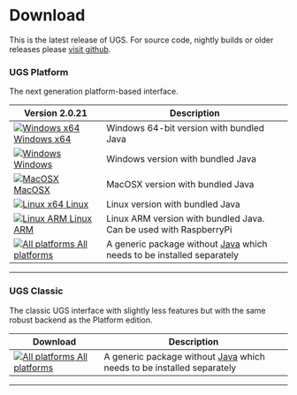 # Download

This is the latest release of UGS. For source code, nightly builds or older releases please [visit github](https://github.com/winder/Universal-G-Code-Sender).

### UGS Platform
The next generation platform-based interface.

| Version 2.0.21                                                                                                                                                            | Description |
|---------------------------------------------------------------------------------------------------------------------------------------------------------------------------| ----------- |
| [![Windows x64](../img/common/os_windows.png) Windows x64](https://github.com/winder/Universal-G-Code-Sender/releases/download/v2.0.21/win64-ugs-platform-app-2.0.21.zip) | Windows 64-bit version with bundled Java |
| [![Windows](../img/common/os_windows.png) Windows](https://github.com/winder/Universal-G-Code-Sender/releases/download/v2.0.21/win-ugs-platform-app-2.0.21.zip)           | Windows version with bundled Java |
| [![MacOSX](../img/common/os_mac.png) MacOSX](https://github.com/winder/Universal-G-Code-Sender/releases/download/v2.0.21/ios-ugs-platform-app-2.0.21.dmg)                 | MacOSX version with bundled Java |
| [![Linux x64](../img/common/os_linux.png) Linux](https://github.com/winder/Universal-G-Code-Sender/releases/download/v2.0.21/linux-ugs-platform-app-2.0.21.tar.gz)        | Linux version with bundled Java |
| [![Linux ARM](../img/common/os_linux_arm.png) Linux ARM](https://github.com/winder/Universal-G-Code-Sender/releases/download/v2.0.21/pi-ugs-platform-app-2.0.21.tar.gz)   | Linux ARM version with bundled Java. Can be used with RaspberryPi |
| [![All platforms](../img/common/zip.png) All platforms](https://github.com/winder/Universal-G-Code-Sender/releases/download/v2.0.21/ugs-platform-app-2.0.21.zip)          | A generic package without [Java][java_link] which needs to be installed separately |

<hr/>

### UGS Classic
The classic UGS interface with slightly less features but with the same robust backend as the Platform edition.

| Download                                                                                                                                                      | Description |
|---------------------------------------------------------------------------------------------------------------------------------------------------------------| ----------- |
| [![All platforms](../img/common/zip.png) All platforms](https://github.com/winder/Universal-G-Code-Sender/releases/download/v2.0.21/UniversalGcodeSender.zip) | A generic package without [Java][java_link] which needs to be installed separately |

<hr/>

[java_link]: https://java.com/en/download/manual.jsp

